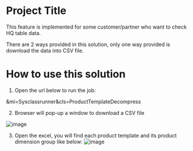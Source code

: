 # Project Title

This feature is implemented for some customer/partner who want to check HQ table data.

There are 2 ways provided in this solution, only one way provided is download the data into CSV file.

# How to use this solution

1. Open the url below to run the job:

&mi=Sysclassrunner&cls=ProductTemplateDecompress

2. Browser will pop-up a window to download a CSV  file

![image](https://user-images.githubusercontent.com/14832260/206841065-e2045f19-ce67-4664-8bce-f0935dac8c19.png)

3.  Open the excel,  you will find each product template and its product dimension group like below:
![image](https://user-images.githubusercontent.com/14832260/206841399-0582aae0-9bb2-49df-8642-1620932a9cc1.png)

